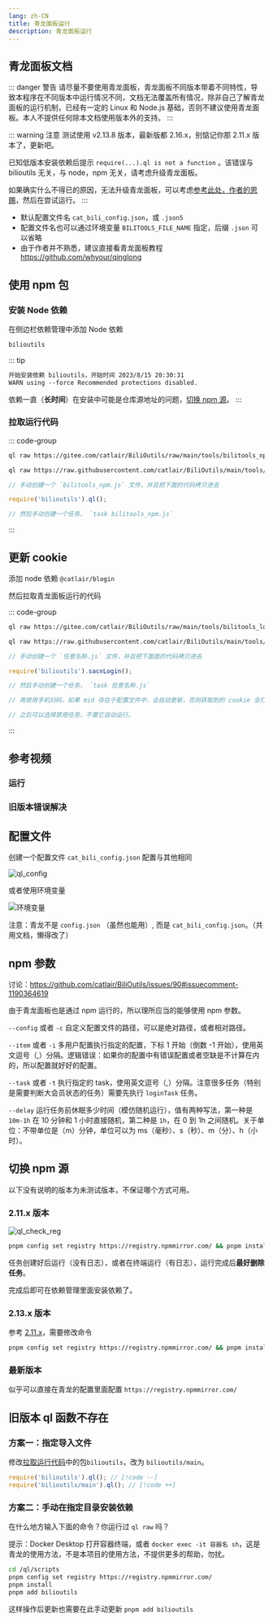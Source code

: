 ```yaml
---
lang: zh-CN
title: 青龙面板运行
description: 青龙面板运行
---
```


## 青龙面板文档 <Badge type="danger" text="不推荐使用" vertical="top" /> <TestedVersion type="ql" />

::: danger 警告
请尽量不要使用青龙面板，青龙面板不同版本带着不同特性，导致本程序在不同版本中运行情况不同，文档无法覆盖所有情况，除非自己了解青龙面板的运行机制，已经有一定的 Linux 和 Node.js 基础，否则不建议使用青龙面板。本人不提供任何除本文档使用版本外的支持。
:::

::: warning 注意
测试使用 v2.13.8 版本，最新版都 2.16.x，别惦记你那 2.11.x 版本了，更新吧。

已知低版本安装依赖后提示 `require(...).ql is not a function` 。该错误与 bilioutils 无关，与 node，npm 无关，请考虑升级青龙面板。

如果确实什么不得已的原因，无法升级青龙面板，可以考虑[参考此处，作者的恩赐](#旧版本-ql-函数不存在)，然后在尝试运行。
:::

- 默认配置文件名 `cat_bili_config.json`，或 `.json5`
- 配置文件名也可以通过环境变量 `BILITOOLS_FILE_NAME` 指定，后缀 `.json` 可以省略
- 由于作者并不熟悉，建议直接看青龙面板教程 <https://github.com/whyour/qinglong>

## 使用 npm 包

### 安装 Node 依赖

在侧边栏依赖管理中添加 Node 依赖

```txt
bilioutils
```

::: tip

```txt
开始安装依赖 bilioutils，开始时间 2023/8/15 20:30:31
WARN using --force Recommended protections disabled.
```

依赖一直（**长时间**）在安装中可能是仓库源地址的问题，[切换 npm 源](#切换-npm-源)。
:::

### 拉取运行代码

::: code-group

```bash [Gitee]
ql raw https://gitee.com/catlair/BiliOutils/raw/main/tools/bilitools_npm.js
```

```bash [Github]
ql raw https://raw.githubusercontent.com/catlair/BiliOutils/main/tools/bilitools_npm.js
```

```js [手动]
// 手动创建一个 `bilitools_npm.js` 文件，并且把下面的代码拷贝进去

require('bilioutils').ql();

// 然后手动创建一个任务， `task bilitools_npm.js`
```

:::

## 更新 cookie

添加 node 依赖 `@catlair/blogin`

然后拉取青龙面板运行的代码

::: code-group

```bash [Gitee]
ql raw https://gitee.com/catlair/BiliOutils/raw/main/tools/bilitools_login.js
```

```bash [Github]
ql raw https://raw.githubusercontent.com/catlair/BiliOutils/main/tools/bilitools_login.js
```

```js [手动]
// 手动创建一个 `任意名称.js` 文件，并且把下面面的代码拷贝进去

require('bilioutils').sacnLogin();

// 然后手动创建一个任务， `task 任意名称.js`

// 再使用手机扫码，如果 mid 存在于配置文件中，会自动更新，否则获取到的 cookie 会打印到控制台，以及 log 文件，请自行复制到配置文件中。

// 之后可以选择禁用任务，不要它自动运行。
```

:::

## 参考视频

### 运行

<BilibiliVideo bv="BV1fB4y1i7hL" />

### 旧版本错误解决

<BilibiliVideo bv="BV13G411Z7Qm" />

## 配置文件

创建一个配置文件
`cat_bili_config.json` 配置与其他相同

![ql_config](/images/ql_config.png)

或者使用环境变量

![环境变量](https://user-images.githubusercontent.com/81743795/148545529-73c95e3d-219f-4bf9-b266-7ad03bd9e9be.png)

注意：青龙不是 `config.json` （虽然也能用）, 而是 `cat_bili_config.json`。（共用文档，懒得改了）

<!--@include: ../md/config_path.md-->

## npm 参数

讨论：<https://github.com/catlair/BiliOutils/issues/90#issuecomment-1190364619>

由于青龙面板也是通过 npm 运行的，所以理所应当的能够使用 npm 参数。

`--config` 或者 `-c` 自定义配置文件的路径，可以是绝对路径，或者相对路径。

`--item` 或者 `-i` 多用户配置执行指定的配置，下标 1 开始（倒数 -1 开始），使用英文逗号（,）分隔。逻辑错误：如果你的配置中有错误配置或者空缺是不计算在内的，所以配置就好好的配置。

`--task` 或者 `-t` 执行指定的 task，使用英文逗号（,）分隔。注意很多任务（特别是需要判断大会员状态的任务）需要先执行 `loginTask` 任务。

`--delay` 运行任务前休眠多少时间（模仿随机运行），值有两种写法，第一种是 `10m-1h` 在 10 分钟和 1 小时直接随机，第二种是 `1h`，在 0 到 1h 之间随机。关于单位：不带单位是（m）分钟，单位可以为 ms（毫秒）、s（秒）、m（分）、h（小时）。

## 切换 npm 源

以下没有说明的版本为未测试版本，不保证哪个方式可用。

### 2.11.x 版本

![ql_check_reg](/images/ql_check_reg.png)

```bash
pnpm config set registry https://registry.npmmirror.com/ && pnpm install
```

任务创建好后运行（没有日志），或者在终端运行（有日志），运行完成后**最好删除任务**。

完成后即可在依赖管理里面安装依赖了。

### 2.13.x 版本

参考 [2.11.x](#211x-版本)，需要修改命令

```bash
pnpm config set registry https://registry.npmmirror.com/ && pnpm install && pnpm install -g
```

### 最新版本

似乎可以直接在青龙的配置里面配置 `https://registry.npmmirror.com/`

## 旧版本 ql 函数不存在

### 方案一：指定导入文件

修改[拉取运行代码](#拉取运行代码)中的包`bilioutils`，改为 `bilioutils/main`。

```javascript
require('bilioutils').ql(); // [!code --]
require('bilioutils/main').ql(); // [!code ++]
```

### 方案二：手动在指定目录安装依赖

在什么地方输入下面的命令？你运行过 `ql raw` 吗？

提示：Docker Desktop 打开容器终端，或者 `docker exec -it 容器名 sh`，这是青龙的使用方法，不是本项目的使用方法，不提供更多的帮助，勿扰。

```bash
cd /ql/scripts
pnpm config set registry https://registry.npmmirror.com/
pnpm install
pnpm add bilioutils
```

这样操作后更新也需要在此手动更新 `pnpm add bilioutils`

